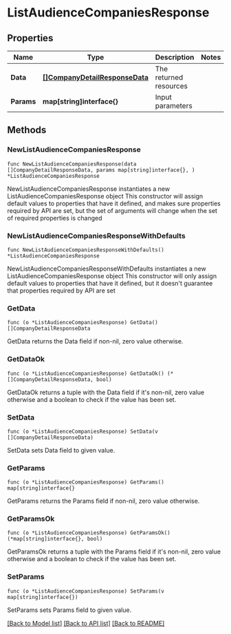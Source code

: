 # ListAudienceCompaniesResponse

## Properties

Name | Type | Description | Notes
------------ | ------------- | ------------- | -------------
**Data** | [**[]CompanyDetailResponseData**](CompanyDetailResponseData.md) | The returned resources | 
**Params** | **map[string]interface{}** | Input parameters | 

## Methods

### NewListAudienceCompaniesResponse

`func NewListAudienceCompaniesResponse(data []CompanyDetailResponseData, params map[string]interface{}, ) *ListAudienceCompaniesResponse`

NewListAudienceCompaniesResponse instantiates a new ListAudienceCompaniesResponse object
This constructor will assign default values to properties that have it defined,
and makes sure properties required by API are set, but the set of arguments
will change when the set of required properties is changed

### NewListAudienceCompaniesResponseWithDefaults

`func NewListAudienceCompaniesResponseWithDefaults() *ListAudienceCompaniesResponse`

NewListAudienceCompaniesResponseWithDefaults instantiates a new ListAudienceCompaniesResponse object
This constructor will only assign default values to properties that have it defined,
but it doesn't guarantee that properties required by API are set

### GetData

`func (o *ListAudienceCompaniesResponse) GetData() []CompanyDetailResponseData`

GetData returns the Data field if non-nil, zero value otherwise.

### GetDataOk

`func (o *ListAudienceCompaniesResponse) GetDataOk() (*[]CompanyDetailResponseData, bool)`

GetDataOk returns a tuple with the Data field if it's non-nil, zero value otherwise
and a boolean to check if the value has been set.

### SetData

`func (o *ListAudienceCompaniesResponse) SetData(v []CompanyDetailResponseData)`

SetData sets Data field to given value.


### GetParams

`func (o *ListAudienceCompaniesResponse) GetParams() map[string]interface{}`

GetParams returns the Params field if non-nil, zero value otherwise.

### GetParamsOk

`func (o *ListAudienceCompaniesResponse) GetParamsOk() (*map[string]interface{}, bool)`

GetParamsOk returns a tuple with the Params field if it's non-nil, zero value otherwise
and a boolean to check if the value has been set.

### SetParams

`func (o *ListAudienceCompaniesResponse) SetParams(v map[string]interface{})`

SetParams sets Params field to given value.



[[Back to Model list]](../README.md#documentation-for-models) [[Back to API list]](../README.md#documentation-for-api-endpoints) [[Back to README]](../README.md)


